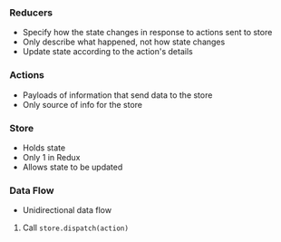 ### Reducers

- Specify how the state changes in response to actions sent to store
- Only describe what happened, not how state changes
- Update state according to the action's details

### Actions

- Payloads of information that send data to the store
- Only source of info for the store

### Store

- Holds state
- Only 1 in Redux
- Allows state to be updated

### Data Flow

- Unidirectional data flow

1. Call `store.dispatch(action)`
